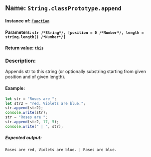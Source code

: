 ## Name: `String.classPrototype.append`

#### Instance of: [`Function`](Function.md)

#### Parameters: `str /*String*/, [position = 0 /*Number*/, length = string.length() /*Number*/]`

#### Return value: `this`

### Description:

Appends str to this string (or optionally 
substring starting from given position 
and of given length).

#### Example:

```js
let str = "Roses are ";
let str2 = "red, Violets are blue.";
str.append(str2);
console.write(str);
str = "Roses are ";
str.append(str2, 17, 5);
console.write(" | ", str);
```

##### Expected output:

```
Roses are red, Violets are blue. | Roses are blue.
```

